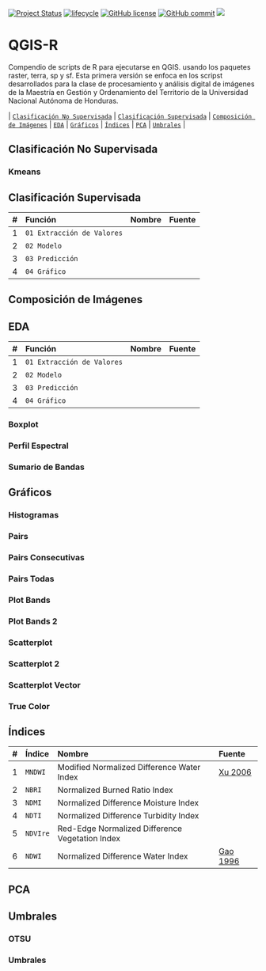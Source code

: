 <!-- badges: start -->
[![Project Status](https://www.repostatus.org/badges/latest/active.svg)](https://www.repostatus.org/#active)
[![lifecycle](https://img.shields.io/badge/lifecycle-stable-brightgreen.svg)](https://www.tidyverse.org/lifecycle/#stable)
[![GitHub license](https://img.shields.io/github/license/Naereen/StrapDown.js.svg)](https://github.com/Naereen/StrapDown.js/blob/master/LICENSE)
[![GitHub commit](https://img.shields.io/github/last-commit/pcm-dpc/COVID-19)](https://github.com/klauswiese/QGIS-R/commits)
![](https://visitor-badge.laobi.icu/badge?page_id=klauswiese.klauswiese/QGIS-R) 
<!-- badges: end -->


# QGIS-R
Compendio de scripts de R para ejecutarse en QGIS. usando los paquetes raster, terra, sp y sf. Esta primera versión se enfoca en los scripst desarrollados para la clase de procesamiento y análisis digital de imágenes de la Maestría en Gestión y Ordenamiento del Territorio de la Universidad Nacional Autónoma de Honduras.

\| [`Clasificación No Supervisada`](#clasificación-no-supervisada) \| [`Clasificación Supervisada`](#clasificación-supervisada) \| [`Composición de Imágenes`](#composición-de-imágenes) \| [`EDA`](#eda) \| [`Gráficos`](#gráficos) \| [`Índices`](#índices) \| [`PCA`](#pca) \| [`Umbrales`](#umbrales) \| 

## Clasificación No Supervisada

### Kmeans

## Clasificación Supervisada

| # | Función | Nombre |Fuente |
| :---: | :--- | :--- | :--- | 
| 1 | `01 Extracción de Valores` | |
| 2 | `02 Modelo` | | | 
| 3 | `03 Predicción` | | |
| 4 | `04 Gráfico` | | |

## Composición de Imágenes

## EDA


| # | Función | Nombre |Fuente |
| :---: | :--- | :--- | :--- | 
| 1 | `01 Extracción de Valores` | |
| 2 | `02 Modelo` | | | 
| 3 | `03 Predicción` | | |
| 4 | `04 Gráfico` | | |

### Boxplot

### Perfil Espectral

### Sumario de Bandas

## Gráficos

### Histogramas

### Pairs

### Pairs Consecutivas

### Pairs Todas

### Plot Bands

### Plot Bands 2

### Scatterplot

### Scatterplot 2

### Scatterplot Vector

### True Color

## Índices

| # | Índice | Nombre |Fuente |
| :---: | :--- | :--- | :--- | 
| 1 | `MNDWI` | Modified Normalized Difference Water Index | [Xu 2006](https://www.tandfonline.com/doi/abs/10.1080/01431160600589179) |
| 2 | `NBRI` | Normalized Burned Ratio Index | | 
| 3 | `NDMI` | Normalized Difference Moisture Index | |
| 4 | `NDTI` | Normalized Difference Turbidity Index | |
| 5 | `NDVIre` | Red-Edge Normalized Difference Vegetation Index | |
| 6 | `NDWI` | Normalized Difference Water Index | [Gao 1996](https://cpb-us-w2.wpmucdn.com/sites.udel.edu/dist/d/1835/files/2014/06/NDWI-A-Normalized-Difference-Water-Index-for-Remote-Sensing-of-Vegetation-Liquid-Water-From-Space-1ko95nn.pdf) |


## PCA

## Umbrales

### OTSU

### Umbrales

